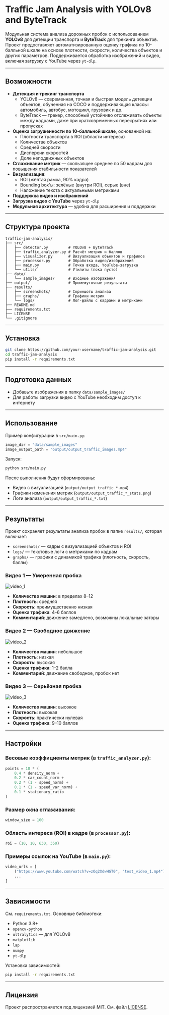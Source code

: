 # Traffic Jam Analysis with YOLOv8 and ByteTrack

Модульная система анализа дорожных пробок с использованием **YOLOv8** для детекции транспорта и **ByteTrack** для трекинга объектов. Проект предоставляет автоматизированную оценку трафика по 10-балльной шкале на основе плотности, скорости, количества объектов и других параметров. Поддерживается обработка изображений и видео, включая загрузку с YouTube через `yt-dlp`.

---

## Возможности

- **Детекция и трекинг транспорта**
  - YOLOv8 — современная, точная и быстрая модель детекции объектов, обученная на COCO и поддерживающая классы: автомобиль, автобус, мотоцикл, грузовик и др.
  - ByteTrack — трекер, способный устойчиво отслеживать объекты между кадрами, даже при кратковременных перекрытиях или пропусках
- **Оценка загруженности по 10-балльной шкале**, основанной на:
  - Плотности транспорта в ROI (области интереса)
  - Количестве объектов
  - Средней скорости
  - Дисперсии скоростей
  - Доле неподвижных объектов
- **Сглаживание метрик** — скользящее среднее по 50 кадрам для повышения стабильности показателей
- **Визуализация**:
  - ROI (жёлтая рамка, 90% кадра)
  - Bounding box'ы: зелёные (внутри ROI), серые (вне)
  - Наложение текста с актуальными метриками
- **Поддержка видео и изображений**
- **Загрузка видео с YouTube** через `yt-dlp`
- **Модульная архитектура** — удобна для расширения и поддержки

---

## Структура проекта

```
traffic-jam-analysis/
├── src/
│   ├── detector.py         # YOLOv8 + ByteTrack
│   ├── traffic_analyzer.py # Расчёт метрик и баллов
│   ├── visualizer.py       # Визуализация объектов и графиков
│   ├── processor.py        # Обработка видео/изображений
│   ├── main.py             # Точка входа, YouTube-загрузка
│   └── utils/              # Утилиты (пока пусто)
├── data/
│   └── sample_images/      # Входные изображения
├── output/                 # Промежуточные результаты
├── results/
│   ├── screenshots/        # Скриншоты анализа
│   ├── graphs/             # Графики метрик
│   └── logs/               # Лог-файлы с кадрами и метриками
├── README.md
├── requirements.txt
├── LICENSE
└── .gitignore
```

---

## Установка

```bash
git clone https://github.com/your-username/traffic-jam-analysis.git
cd traffic-jam-analysis
pip install -r requirements.txt
```

---

## Подготовка данных

- Добавьте изображения в папку `data/sample_images/`
- Для работы загрузки видео с YouTube необходим доступ к интернету

---

## Использование

Пример конфигурации в `src/main.py`:

```python
image_dir = "data/sample_images"
image_output_path = "output/output_traffic_images.mp4"
```

Запуск:

```bash
python src/main.py
```

После выполнения будут сформированы:

- Видео с визуализацией (`output/output_traffic_*.mp4`)
- Графики изменения метрик (`output/output_traffic_*_stats.png`)
- Логи анализа (`output/output_traffic_*.txt`)

---

## Результаты
Проект сохраняет результаты анализа пробок в папке `results/`, которая включает:

- `screenshots/` — кадры с визуализацией объектов и ROI  
- `logs/` — текстовые логи с метриками по кадрам  
- `graphs/` — графики с динамикой трафика (плотность, скорость, баллы)

### Видео 1 — Умеренная пробка

![video_1](results/screenshots/video_1.png)

- **Количество машин**: в пределах 8–12  
- **Плотность**: средняя  
- **Скорость**: преимущественно низкая  
- **Оценка трафика**: 4–6 баллов  
- **Комментарий**: движение замедлено, возможны локальные заторы

### Видео 2 — Свободное движение

![video_2](results/screenshots/video_2.png)

- **Количество машин**: небольшое  
- **Плотность**: низкая  
- **Скорость**: высокая  
- **Оценка трафика**: 1–2 балла  
- **Комментарий**: движение свободное, пробок нет

### Видео 3 — Серьёзная пробка

![video_3](results/screenshots/video_3.png)

- **Количество машин**: высокое  
- **Плотность**: высокая  
- **Скорость**: практически нулевая  
- **Оценка трафика**: 9–10 баллов

---

## Настройки

### Весовые коэффициенты метрик (в `traffic_analyzer.py`):

```python
points = 10 * (
    0.4 * density_norm +
    0.2 * car_count_norm +
    0.2 * (1 - speed_norm) +
    0.1 * (1 - speed_var_norm) +
    0.1 * stationary_ratio
)
```

### Размер окна сглаживания:

```python
window_size = 100
```

### Область интереса (ROI) в кадре (в `processor.py`):

```python
roi = (10, 10, 630, 350)
```

### Примеры ссылок на YouTube (в `main.py`):

```python
video_urls = [
    ("https://www.youtube.com/watch?v=zOq2XdwHGT0", "test_video_1.mp4"),
    ...
]
```

---

## Зависимости

См. `requirements.txt`. Основные библиотеки:

- Python 3.8+
- `opencv-python`
- `ultralytics` — для YOLOv8
- `matplotlib`
- `lap`
- `numpy`
- `yt-dlp`

Установка зависимостей:

```bash
pip install -r requirements.txt
```

---

## Лицензия

Проект распространяется под лицензией MIT. См. файл [LICENSE](./LICENSE).
